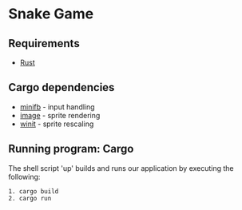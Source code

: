 # Snake Game


## Requirements
* [Rust](https://www.rust-lang.org/tools/install)

## Cargo dependencies

* [minifb](https://crates.io/crates/minifb) - input handling
* [image](https://crates.io/crates/image) - sprite rendering
* [winit](https://docs.rs/winit) - sprite rescaling 

## Running program: Cargo

The shell script 'up' builds and runs our application by executing the following:
```
1. cargo build
2. cargo run
```